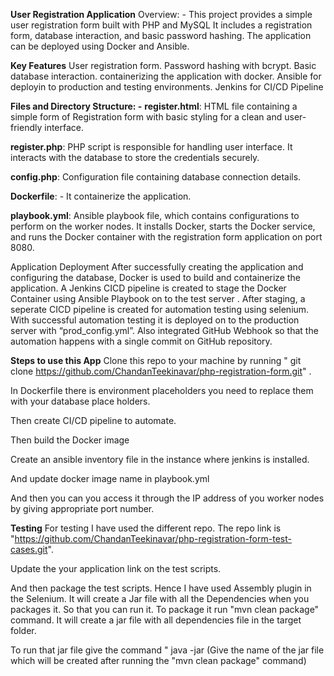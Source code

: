 **User Registration Application**
Overview: -
This project provides a simple user registration form built with PHP and MySQL
It includes a registration form, database interaction, and basic password hashing. The application can be deployed using Docker and Ansible.


**Key Features**
User registration form.
Password hashing with bcrypt.
Basic database interaction.
containerizing the application with docker.
Ansible for deployin to production and testing environments.
Jenkins for CI/CD Pipeline


**Files and Directory Structure: -**
**register.html**: HTML file containing a simple form of Registration form with basic styling for a clean and user-friendly interface.

**register.php**: PHP script is responsible for handling user interface. It interacts with the database to store the credentials securely.

**config.php**: Configuration file containing database connection details.

**Dockerfile**: - It containerize the application.

**playbook.yml**: Ansible playbook file, which contains configurations to perform on the worker nodes. It installs Docker, starts the Docker service, and runs the Docker container with the registration form application on port 8080.


Application Deployment
After successfully creating the application and configuring the database, Docker is used to build and containerize the application. A Jenkins CICD pipeline is created to stage the Docker Container using Ansible Playbook on to the test server . After staging, a seperate CICD pipeline is created for automation testing using selenium. With successful automation testing it is deployed on to the production server with “prod_config.yml”.
Also integrated GitHub Webhook so that the automation happens with a single commit on GitHub repository.




**Steps to use this App**
Clone this repo to your machine by running " git clone https://github.com/ChandanTeekinavar/php-registration-form.git" .

In Dockerfile there is environment placeholders you need to replace them with your database place holders.

Then create CI/CD pipeline to automate.

Then build the Docker image 

Create an ansible inventory file in the instance where jenkins is installed.

And update docker image name in playbook.yml

And then you can you access it through the IP address of you worker nodes by giving appropriate port number.

**Testing**
For testing I have used the different repo. The repo link is "https://github.com/ChandanTeekinavar/php-registration-form-test-cases.git".

Update the your application link on the test scripts.

And then package the test scripts. Hence I have used Assembly plugin in the Selenium. It will create a Jar file with all the Dependencies when you packages it. So that you can run it. To package it run "mvn clean package" command. It will create a jar file with all dependencies file in the target folder.

To run that jar file give the command " java -jar <jar file name> (Give the name of the jar file which will be created after running the "mvn clean package" command)





